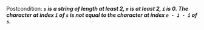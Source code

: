 Postcondition: ***`s` is a string of length at least 2, `n` is at least 2, `i` is 0. The character at index `i` of `s` is not equal to the character at index `n - 1 - i` of `s`.***